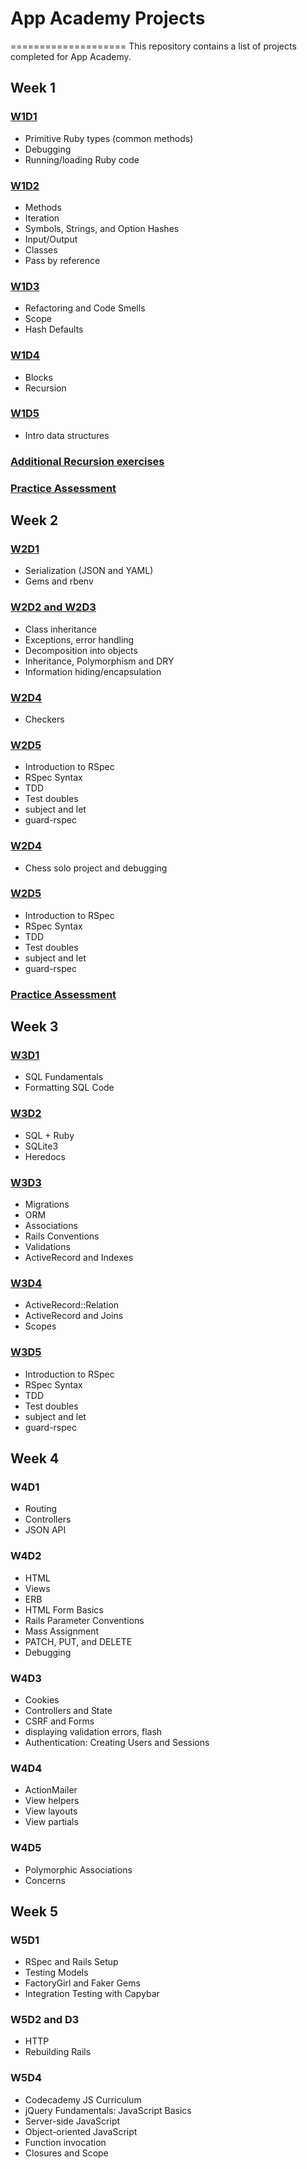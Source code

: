 # App Academy Projects
====================
This repository contains a list of projects completed for App Academy.

## Week 1

### [W1D1][01Ruby/W1D1_Luke]
* Primitive Ruby types (common methods)
* Debugging
* Running/loading Ruby code

### [W1D2][01Ruby/W1D2_Ander]
* Methods
* Iteration
* Symbols, Strings, and Option Hashes
* Input/Output
* Classes
* Pass by reference

### [W1D3][01Ruby/W1D3_Ashoka]
* Refactoring and Code Smells
* Scope
* Hash Defaults

### [W1D4][01Ruby/W1D4_Pash]
* Blocks
* Recursion

### [W1D5][01Ruby/W1D5_Ashoka]
* Intro data structures

### [Additional Recursion exercises][01Ruby/recursion_exercises-master]

### [Practice Assessment][01Ruby/W1_a01-practice]

## Week 2

### [W2D1][01Ruby/W2D1_Phoebe]
* Serialization (JSON and YAML)
* Gems and rbenv

### [W2D2 and W2D3][01Ruby/w2d2_Varun]
* Class inheritance
* Exceptions, error handling
* Decomposition into objects
* Inheritance, Polymorphism and DRY
* Information hiding/encapsulation
### [W2D4][01Ruby/W2D4]
* Checkers
### [W2D5][01Ruby/W2D5_Wahab]
* Introduction to RSpec
* RSpec Syntax
* TDD
* Test doubles
* subject and let
* guard-rspec

### [W2D4][01Ruby/w2d4]
* Chess solo project and debugging

### [W2D5][01Ruby/W2D5_Wahab]
* Introduction to RSpec
* RSpec Syntax
* TDD
* Test doubles
* subject and let
* guard-rspec

### [Practice Assessment][01Ruby/W2_a02-practice/try2]

## Week 3
### [W3D1][02SQL/w3d1]
* SQL Fundamentals
* Formatting SQL Code

### [W3D2][02SQL/W3D2]
* SQL + Ruby
* SQLite3
* Heredocs

### [W3D3](02SQL/W3D3)
* Migrations
* ORM
* Associations
* Rails Conventions
* Validations
* ActiveRecord and Indexes

### [W3D4](02SQL/W3D4)
* ActiveRecord::Relation
* ActiveRecord and Joins
* Scopes

### [W3D5](02SQL/W3D5)
* Introduction to RSpec
* RSpec Syntax
* TDD
* Test doubles
* subject and let
* guard-rspec

## Week 4
### W4D1
* Routing
* Controllers
* JSON API

### W4D2
* HTML
* Views
* ERB
* HTML Form Basics
* Rails Parameter Conventions
* Mass Assignment
* PATCH, PUT, and DELETE
* Debugging

### W4D3
* Cookies
* Controllers and State
* CSRF and Forms
* displaying validation errors, flash
* Authentication: Creating Users and Sessions

### W4D4
* ActionMailer
* View helpers
* View layouts
* View partials

### W4D5
* Polymorphic Associations
* Concerns

## Week 5
### W5D1
* RSpec and Rails Setup
* Testing Models
* FactoryGirl and Faker Gems
* Integration Testing with Capybar

### W5D2 and D3
* HTTP
* Rebuilding Rails

### W5D4
* Codecademy JS Curriculum
* jQuery Fundamentals: JavaScript Basics
* Server-side JavaScript
* Object-oriented JavaScript
* Function invocation
* Closures and Scope

[01Ruby/W1D1_Luke]: ./01Ruby/W1D1_Luke
[01Ruby/W1D2_Ander]: ./01Ruby/W1D2_Ander
[01Ruby/W1D3_Ashoka]: ./01Ruby/W1D3_Ashoka
[01Ruby/W1D4_Pash]: ./01Ruby/W1D4_Pash
[01Ruby/W1D5_Ashoka]: ./01Ruby/W1D5_Ashoka
[01Ruby/W2D1_Phoebe]: ./01Ruby/W2D1_Phoebe
[01Ruby/recursion_exercises-master]: ./01Ruby/recursion_exercises-master
[01Ruby/W1_a01-practice]: ./01Ruby/W1_a01-practice
[01Ruby/w2d2_Varun]: ./01Ruby/W2D2_Varun
[01Ruby/w2d4]: ./01Ruby/W2D4
[01Ruby/W2D5_Wahab]: ./01Ruby/W2D5_Wahab
[01Ruby/W2D4]: ./01Ruby/W2D4
[01Ruby/W2_a02-practice/try2]: ./01Ruby/W2_a02-practice
[02SQL/w3d1]: ./02SQL/w3d1
[02SQL/W3D2]: ./02SQL/W3D2
[02SQL/W3D4]: ./02SQL/W3D4
[02SQL/W3D5]: ./02SQL/W3D5
